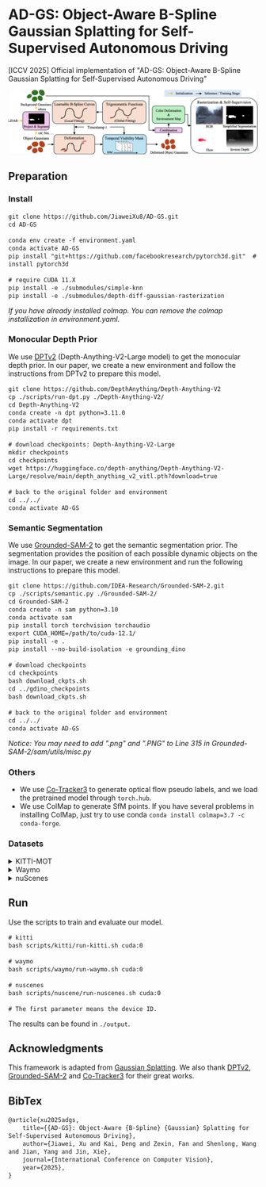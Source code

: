 # AD-GS: Object-Aware B-Spline Gaussian Splatting for Self-Supervised Autonomous Driving
[ICCV 2025] Official implementation of "AD-GS: Object-Aware B-Spline Gaussian Splatting for Self-Supervised Autonomous Driving"

![](./assets/pipeline.png)

## Preparation

### Install

```shell
git clone https://github.com/JiaweiXu8/AD-GS.git
cd AD-GS

conda env create -f environment.yaml
conda activate AD-GS
pip install "git+https://github.com/facebookresearch/pytorch3d.git"  # install pytorch3d

# require CUDA 11.X
pip install -e ./submodules/simple-knn
pip install -e ./submodules/depth-diff-gaussian-rasterization
```

*If you have already installed colmap. You can remove the colmap installization in environment.yaml.*

### Monocular Depth Prior

We use [DPTv2](https://github.com/DepthAnything/Depth-Anything-V2) (Depth-Anything-V2-Large model) to get the monocular depth prior. In our paper, we create a new environment and follow the instructions from DPTv2 to prepare this model.

```shell
git clone https://github.com/DepthAnything/Depth-Anything-V2
cp ./scripts/run-dpt.py ./Depth-Anything-V2/
cd Depth-Anything-V2
conda create -n dpt python=3.11.0
conda activate dpt
pip install -r requirements.txt

# download checkpoints: Depth-Anything-V2-Large
mkdir checkpoints
cd checkpoints
wget https://huggingface.co/depth-anything/Depth-Anything-V2-Large/resolve/main/depth_anything_v2_vitl.pth?download=true

# back to the original folder and environment
cd ../../
conda activate AD-GS
```

### Semantic Segmentation

We use [Grounded-SAM-2](https://github.com/IDEA-Research/Grounded-SAM-2?tab=readme-ov-file) to get the semantic segmentation prior. The segmentation provides the position of each possible dynamic objects on the image. In our paper, we create a new environment and run the following instructions to prepare this model.
```shell
git clone https://github.com/IDEA-Research/Grounded-SAM-2.git
cp ./scripts/semantic.py ./Grounded-SAM-2/
cd Grounded-SAM-2
conda create -n sam python=3.10
conda activate sam
pip install torch torchvision torchaudio
export CUDA_HOME=/path/to/cuda-12.1/
pip install -e .
pip install --no-build-isolation -e grounding_dino

# download checkpoints
cd checkpoints
bash download_ckpts.sh
cd ../gdino_checkpoints
bash download_ckpts.sh

# back to the original folder and environment
cd ../../
conda activate AD-GS
```

*Notice: You may need to add ".png" and ".PNG" to Line 315 in Grounded-SAM-2/sam/utils/misc.py*

### Others

+ We use [Co-Tracker3](https://cotracker3.github.io/) to generate optical flow pseudo labels, and we load the pretrained model through ```torch.hub```.
+ We use ColMap to generate SfM points. If you have several problems in installing ColMap, just try to use conda ```conda install colmap=3.7 -c conda-forge```.

### Datasets

<details>

<summary>KITTI-MOT</summary>

#### Preprocess

Download the dataset [Here](https://www.cvlibs.net/datasets/kitti/eval_tracking.php), including Left/Right images, GPS/IMU data, Camera calibration files, Velodyne Point Clouds. The data structure should be like

```
kitti
|-- data_tracking_calib
|-- data_tracking_image_2
|-- data_tracking_image_3
|-- data_tracking_label_2
|-- data_tracking_oxts
`-- data_tracking_velodyne
```

Use the following instruction to preprocess the dataset.

```shell
bash scripts/kitti/prepare-kitti.sh <path to kitti>
```

#### Pseudo Labels

Generate priors in depth, object&sky mask, optical flow, and SfM. Segment pointcloud based on the object masks.

```shell
# monocular depth prior.
conda activate dpt
cd Depth-Anything-V2
python run-dpt.py --img-path ../data/kitti/<0001, 0002, 0006>/image --outdir ../data/kitti/<0001, 0002, 0006>/depth
cd ..

# object & sky mask.
conda activate sam
cd Grounded-SAM-2
python semantic.py ../data/kitti/<0001, 0002, 0006> --text sky. --name sky
python semantic.py ../data/kitti/<0001, 0002, 0006> --text car.bus.truck.van.human. --name semantic
cd ..

# segment pcd based on the object masks
conda activate AD-GS
bash scripts/kitti/segment-pcd.sh

# optical flow
bash scripts/kitti/prepare-flow.sh

# colmap
bash scripts/kitti/prepare-colmap.sh
```

</details>

<details>

<summary>Waymo</summary>

Download the dataset [Here](https://console.cloud.google.com/storage/browser/waymo_open_dataset_v_1_4_1/individual_files?pageState=(%22StorageObjectListTable%22:(%22f%22:%22%255B%255D%22))), and the data structure should be like

```
waymo
|-- individual_files_validation_segment-10448102132863604198_472_000_492_000_with_camera_labels.tfrecord  # scene006
|-- individual_files_validation_segment-12374656037744638388_1412_711_1432_711_with_camera_labels.tfrecord  # scene026
|-- individual_files_validation_segment-17612470202990834368_2800_000_2820_000_with_camera_labels.tfrecord  # scene090
|-- individual_files_validation_segment-1906113358876584689_1359_560_1379_560_with_camera_labels.tfrecord  # scene105
|-- individual_files_validation_segment-2094681306939952000_2972_300_2992_300_with_camera_labels.tfrecord  # scene108
|-- individual_files_validation_segment-4246537812751004276_1560_000_1580_000_with_camera_labels.tfrecord  # scene134
|-- individual_files_validation_segment-5372281728627437618_2005_000_2025_000_with_camera_labels.tfrecord  # scene150
`-- individual_files_validation_segment-8398516118967750070_3958_000_3978_000_with_camera_labels.tfrecord  # scene181
```

We use the eight scenes selected by [StreetGS](https://github.com/zju3dv/street_gaussians). Use the following instruction to preprocess the dataset.

```shell
 # install waymo utils
pip install tensorflow==2.11.0
pip install waymo-open-dataset-tf-2-11-0==1.6.1 --no-dependencies

# preprocess
bash scripts/waymo/prepare-waymo.sh <path to waymo>
```

#### Pseudo Labels

Generate priors in depth, object&sky mask, optical flow, and SfM. Segment pointcloud based on the object masks.

```shell
# monocular depth prior.
conda activate dpt
cd Depth-Anything-V2
python run-dpt.py --img-path ../data/waymo/sceneXXX/image --outdir ../data/waymo/sceneXXX/depth
cd ..

# object & sky mask.
conda activate sam
cd Grounded-SAM-2
python semantic.py ../data/waymo/sceneXXX --text sky. --name sky
python semantic.py ../data/waymo/sceneXXX --text car.bus.truck.van.human. --name semantic
cd ..

# segment pcd based on the object masks
conda activate AD-GS
bash scripts/waymo/segment-pcd.sh

# optical flow
bash scripts/waymo/prepare-flow.sh

# colmap
bash scripts/waymo/prepare-colmap.sh
```

</details>


<details>

<summary>nuScenes</summary>

#### Preprocess

Download the dataset [Here](https://www.nuscenes.org/nuscenes#data-collection), and the data structure should be like

```
nuScenes
|-- can_bus
|-- info
|-- lidarseg
|-- maps
|-- mini
|-- nuscenes_test
|-- samples
|-- sweeps
|-- tar
|-- test
|-- v1.0-test
`-- v1.0-trainval
```

We use the 10 to 69(inclusive) frames of scene 0230, 0242, 0255, 0295, 0518 and 0749. Use the following instruction to preprocess the dataset.

```shell
bash scripts/nuscene/prepare-nuscenes.sh <path to nuScenes>
```

#### Pseudo Labels

Generate priors in depth, object&sky mask, optical flow, and SfM. Segment pointcloud based on the object masks.

```shell
# monocular depth prior.
conda activate dpt
cd Depth-Anything-V2
python run-dpt.py --img-path ../data/nuscenes/sceneXXX/image --outdir ../data/nuscenes/sceneXXX/depth
cd ..

# object & sky mask.
conda activate sam
cd Grounded-SAM-2
python semantic.py ../data/nuscenes/sceneXXX --text sky. --name sky
python semantic.py ../data/nuscenes/sceneXXX --text car.bus.truck.van.human.bike. --name semantic
cd ..

# segment pcd based on the object masks
conda activate AD-GS
bash scripts/nuscenes/segment-pcd.sh

# optical flow
bash scripts/nuscenes/prepare-flow.sh

# colmap
bash scripts/nuscenes/prepare-colmap.sh
```

</details>

## Run

Use the scripts to train and evaluate our model.

```shell
# kitti
bash scripts/kitti/run-kitti.sh cuda:0

# waymo
bash scripts/waymo/run-waymo.sh cuda:0

# nuscenes
bash scripts/nuscene/run-nuscenes.sh cuda:0

# The first parameter means the device ID.
```
The results can be found in ```./output```.

## Acknowledgments

This framework is adapted from [Gaussian Splatting](https://repo-sam.inria.fr/fungraph/3d-gaussian-splatting/). We also thank [DPTv2](https://github.com/DepthAnything/Depth-Anything-V2), [Grounded-SAM-2](https://github.com/IDEA-Research/Grounded-SAM-2?tab=readme-ov-file) and [Co-Tracker3](https://cotracker3.github.io/) for their great works.

## BibTex

```
@article{xu2025adgs,
    title={{AD-GS}: Object-Aware {B-Spline} {Gaussian} Splatting for Self-Supervised Autonomous Driving},
    author={Jiawei, Xu and Kai, Deng and Zexin, Fan and Shenlong, Wang and Jian, Yang and Jin, Xie},
    journal={International Conference on Computer Vision},
    year={2025},
}
```